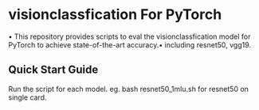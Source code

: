 # visionclassfication For PyTorch
•
This repository provides scripts to eval the visionclassfication model for PyTorch to achieve state-of-the-art accuracy.•
including resnet50, vgg19.

## Quick Start Guide
Run the script for each model.
eg. bash resnet50_1mlu.sh for resnet50 on single card.
